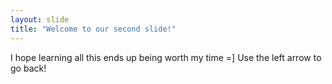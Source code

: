 ```yaml
---
layout: slide
title: "Welcome to our second slide!"
---
```

I hope learning all this ends up being worth my time =]
Use the left arrow to go back!
